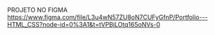 PROJETO NO FIGMA
https://www.figma.com/file/L3u4wN57ZU8oN7CUFyGfnP/Portfolio---HTML_CSS?node-id=0%3A1&t=tVPBjLOtq165oNVs-0